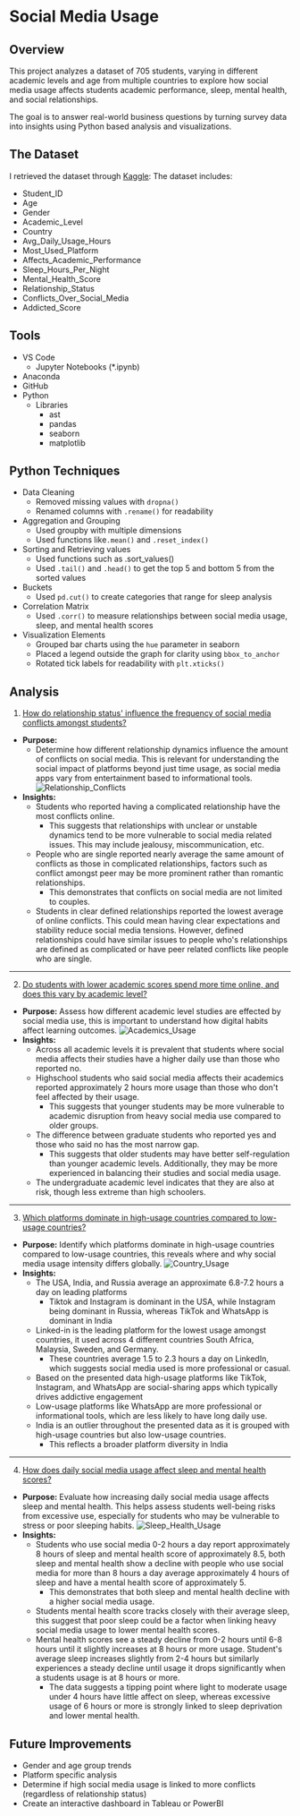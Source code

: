 # Social Media Usage
## Overview
This project analyzes a dataset of 705 students, varying in different academic levels and age from multiple countries to explore how social media usage affects students academic performance, sleep, mental health, and social relationships. 

The goal is to answer real-world business questions by turning survey data into insights using Python based analysis and visualizations.

## The Dataset
I retrieved the dataset through [Kaggle](https://www.kaggle.com/datasets/adilshamim8/social-media-addiction-vs-relationships):
The dataset includes:
- Student_ID
- Age
- Gender
- Academic_Level
- Country
- Avg_Daily_Usage_Hours
- Most_Used_Platform
- Affects_Academic_Performance
- Sleep_Hours_Per_Night
- Mental_Health_Score
- Relationship_Status
- Conflicts_Over_Social_Media
- Addicted_Score

## Tools
- VS Code
    - Jupyter Notebooks (*.ipynb)
- Anaconda
- GitHub
- Python
    - Libraries
        - ast
        - pandas
        - seaborn
        - matplotlib

## Python Techniques
- Data Cleaning
    - Removed missing values with ```dropna()```
    - Renamed columns with ```.rename()``` for readability
- Aggregation and Grouping
    - Used groupby with multiple dimensions
    - Used functions like```.mean()``` and ```.reset_index()```
- Sorting and Retrieving values
    - Used functions such as .sort_values()
    - Used ```.tail()``` and ```.head()``` to get the top 5 and bottom 5 from the sorted values
- Buckets
    - Used ```pd.cut()``` to create categories that range for sleep analysis
- Correlation Matrix
    - Used ```.corr()``` to measure relationships between social media usage, sleep, and mental health scores
- Visualization Elements
    - Grouped bar charts using the ```hue``` parameter in seaborn
    - Placed a legend outside the graph for clarity using ```bbox_to_anchor```
    - Rotated tick labels for readability with ```plt.xticks()```

## Analysis
1. [How do relationship status' influence the frequency of social media conflicts amongst students?](scripts/Relationship_Confilcts.ipynb)
- **Purpose:**
    - Determine how different relationship dynamics influence the amount of conflicts on social media. This is relevant for understanding the social impact of platforms beyond just time usage, as social media apps vary from entertainment based to informational tools.
![Relationship_Conflicts](images/Relationship_Conflicts.png)
- **Insights:**
    - Students who reported having a complicated relationship have the most conflicts online.
        - This suggests that relationships with unclear or unstable dynamics tend to be more vulnerable to social media related issues. This may include jealousy, miscommunication, etc.
    - People who are single reported nearly average the same amount of conflicts as those in complicated relationships, factors such as conflict amongst peer may be more prominent rather than romantic relationships.
        - This demonstrates that conflicts on social media are not limited to couples.
    - Students in clear defined relationships reported the lowest average of online conflicts. This could mean having clear expectations and stability reduce social media tensions. However, defined relationships could have similar issues to people who's relationships are defined as complicated or have peer related conflicts like people who are single. 
---
2. [Do students with lower academic scores spend more time online, and does this vary by academic level?](scripts/Media_Academic_Performance.ipynb)
- **Purpose:** Assess how different academic level studies are effected by social media use, this is important to understand how digital habits affect learning outcomes. 
![Academics_Usage](images/Academics_Usage.png)
- **Insights:**
    - Across all academic levels it is prevalent that students where social media affects their studies have a higher daily use than those who reported no. 
    - Highschool students who said social media affects their academics reported approximately 2 hours more usage than those who don't feel affected by their usage.
        - This suggests that younger students may be more vulnerable to academic disruption from heavy social media use compared to older groups.
    - The difference between graduate students who reported yes and those who said no has the most narrow gap.
        - This suggests that older students may have better self-regulation than younger academic levels. Additionally, they may be more experienced in balancing their studies and social media usage.
    - The undergraduate academic level indicates that they are also at risk, though less extreme than high schoolers.
---
3. [Which platforms dominate in high-usage countries compared to low-usage countries?](scripts/Daily_Avg_By_Country.ipynb)
- **Purpose:** Identify which platforms dominate in high-usage countries compared to low-usage countries, this reveals where and why social media usage intensity differs globally.
![Country_Usage](images/Country_Usage.png)
- **Insights:**
    - The USA, India, and Russia average an approximate 6.8-7.2 hours a day on leading platforms
        - Tiktok and Instagram is dominant in the USA, while Instagram being dominant in Russia, whereas TikTok and WhatsApp is dominant in India
    - Linked-in is the leading platform for the lowest usage amongst countries, it used across 4 different countries South Africa, Malaysia, Sweden, and Germany.
        - These countries average 1.5 to 2.3 hours a day on LinkedIn, which suggests social media used is more professional or casual.
    - Based on the presented data high-usage platforms like TikTok, Instagram, and WhatsApp are social-sharing apps which typically drives addictive engagement
    - Low-usage platforms like WhatsApp are more professional or informational tools, which are less likely to have long daily use.
    - India is an outlier throughout the presented data as it is grouped with high-usage countries but also low-usage countries.
        - This reflects a broader platform diversity in India

---
4. [How does daily social media usage affect sleep and mental health scores?](scripts/Sleep_Effects_Health.ipynb)
- **Purpose:** Evaluate how increasing daily social media usage affects sleep and mental health. This helps assess students well-being risks from excessive use, especially for students who may be vulnerable to stress or poor sleeping habits. 
![Sleep_Health_Usage](images/Sleep_Health_Usage.png)
- **Insights:**
    - Students who use social media 0-2 hours a day report approximately 8 hours of sleep and mental health score of approximately 8.5, both sleep and mental health show a decline with people who use social media for more than 8 hours a day average approximately 4 hours of sleep and have a mental health score of approximately 5. 
        - This demonstrates that both sleep and mental health decline with a higher social media usage.
    - Students mental health score tracks closely with their average sleep, this suggest that poor sleep could be a factor when linking heavy social media usage to lower mental health scores.
    - Mental health scores see a steady decline from 0-2 hours until 6-8 hours until it slightly increases at 8 hours or more usage. Student's average sleep increases slightly from 2-4 hours but similarly experiences a steady decline until usage it drops significantly when a students usage is at 8 hours or more. 
        - The data suggests a tipping point where light to moderate usage under 4 hours have little affect on sleep, whereas excessive usage of 6 hours or more is strongly linked to sleep deprivation and lower mental health.

## Future Improvements
- Gender and age group trends
- Platform specific analysis
- Determine if high social media usage is linked to more conflicts (regardless of relationship status)
- Create an interactive dashboard in Tableau or PowerBI